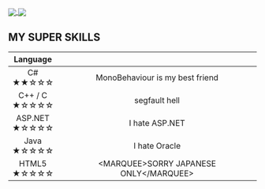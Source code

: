 <a href="https://github.com/anuraghazra/github-readme-stats">
  <img align="center" src="https://github-readme-stats-mu-brown.vercel.app/api/?username=segfault-god&exclude_repo=github-readme-stats&layout=compact&show_icons=true&theme=ayu-mirage" />
</a>
<a href="https://github.com/anuraghazra/github-readme-stats">
  <img align="center" src="https://github-readme-stats-mu-brown.vercel.app/api/top-langs/?username=segfault-god&exclude_repo=github-readme-stats&layout=compact&theme=ayu-mirage&langs_count=8" />
</a>

## MY SUPER SKILLS  

|Language||
|:-:|:-:|
|C#<br>★★☆☆☆|MonoBehaviour is my best friend|
|C++ / C<br>★☆☆☆☆|segfault hell|
|ASP.NET<br>★☆☆☆☆|I hate ASP.NET|
|Java<br>★☆☆☆☆|I hate Oracle|
|HTML5<br>★☆☆☆☆|\<MARQUEE\>SORRY JAPANESE ONLY\</MARQUEE\>|
